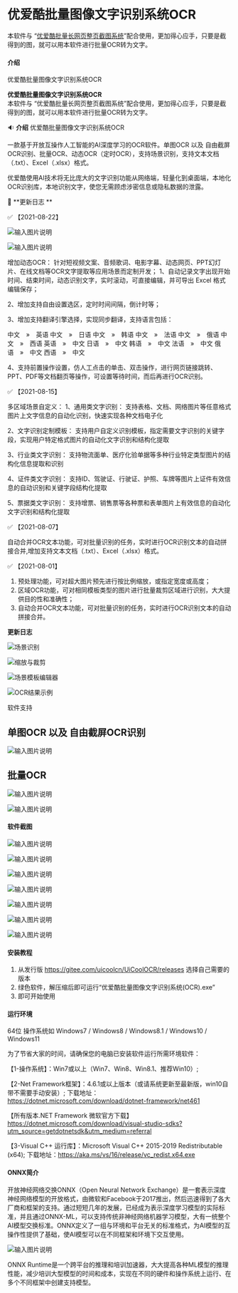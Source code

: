 # 优爱酷批量图像文字识别系统OCR

本软件与 “[优爱酷批量长网页整页截图系统](https://gitee.com/UICOOLCN)”配合使用，更加得心应手，只要是截得到的图，就可以用本软件进行批量OCR转为文字。

#### 介绍
优爱酷批量图像文字识别系统OCR


 **优爱酷批量图像文字识别系统OCR**  
本软件与 “优爱酷批量长网页整页截图系统”配合使用，更加得心应手，只要是截得到的图，就可以用本软件进行批量OCR转为文字。

  :sound: **介绍** 
优爱酷批量图像文字识别系统OCR

一款基于开放互操作人工智能的AI深度学习的OCR软件。单图OCR 以及 自由截屏OCR识别、批量OCR、动态OCR（定时OCR），支持场景识别，支持文本文档（.txt）、Excel（.xlsx）格式。

优爱酷使用AI技术将无比庞大的文字识别功能从网络端，轻量化到桌面端，本地化OCR识别库，本地识别文字，使您无需顾虑涉密信息或隐私数据的泄露。

  :calendar: **更新日志 ** 

 :white_check_mark: 【2021-08-22】

![输入图片说明](https://images.gitee.com/uploads/images/2021/0822/232714_a31ffb58_5004363.png "动态OCR-设置.PNG")

![输入图片说明](https://images.gitee.com/uploads/images/2021/0822/234705_5d37c7d2_5004363.gif "字幕OCR2m.gif")

增加动态OCR：
针对短视频文案、音频歌词、电影字幕、动态网页、PPT幻灯片、在线文档等OCR文字提取等应用场景而定制开发；
1、自动记录文字出现开始时间、结束时间，动态识别文字，实时滚动，可直接编辑，并可导出 Excel 格式编辑保存；

2、增加支持自由设置选区，定时时间间隔，倒计时等；

3、增加支持翻译引擎选择，实现同步翻译，支持语言包括：

中文　»　英语 
中文　»　日语
中文　»　韩语
中文　»　法语
中文　»　俄语
中文　»　西语
英语　»　中文
日语　»　中文
韩语　»　中文
法语　»　中文
俄语　»　中文
西语　»　中文

4、支持前置操作设置，仿人工点击的单击、双击操作，进行网页链接跳转、PPT、PDF等文档翻页等操作，可设置等待时间，而后再进行OCR识别。



 :white_check_mark: 【2021-08-15】

多区域场景自定义：
1、通用类文字识别：
支持表格、文档、网络图片等任意格式图片上文字信息的自动化识别，快速实现各种文档电子化

2、文字识别定制模板：
支持用户自定义识别模板，指定需要文字识别的关键字段，实现用户特定格式图片的自动化文字识别和结构化提取

3、行业类文字识别：
支持物流面单、医疗化验单据等多种行业特定类型图片的结构化信息提取和识别

4、证件类文字识别：
支持ID、驾驶证、行驶证、护照、车牌等图片上证件有效信息的自动识别和关键字段结构化提取

5、票据类文字识别：
支持增票、销售票等各种票和表单图片上有效信息的自动化文字识别和结构化提取

 :white_check_mark: 【2021-08-07】

自动合并OCR文本功能，可对批量识别的任务，实时进行OCR识别文本的自动拼接合并,增加支持文本文档（.txt）、Excel（.xlsx）格式。

 :white_check_mark: 【2021-08-01】

1. 预处理功能，可对超大图片预先进行按比例缩放，或指定宽度或高度；
2. 区域OCR功能，可对相同模板类型的图片进行批量裁剪区域进行识别，大大提供目的性和准确性；
3. 自动合并OCR文本功能，可对批量识别的任务，实时进行OCR识别文本的自动拼接合并。


 **更新日志** 

![场景识别](https://images.gitee.com/uploads/images/2021/0816/005956_cb8b57a4_5004363.png "03.png")

![缩放与裁剪](https://images.gitee.com/uploads/images/2021/0816/010011_85e17bd9_5004363.png "04.png")

![场景模板编辑器](https://images.gitee.com/uploads/images/2021/0816/010021_6f3ba286_5004363.png "05.png")

![OCR结果示例](https://images.gitee.com/uploads/images/2021/0816/010036_b0a8f61f_5004363.png "06.png")




软件支持

## 单图OCR 以及 自由截屏OCR识别
![输入图片说明](https://images.gitee.com/uploads/images/2021/0627/232758_d230b811_5004363.png "快照(1).png")

## 批量OCR
![输入图片说明](https://images.gitee.com/uploads/images/2021/0627/232812_c78b855d_5004363.png "快照(2).png")



![输入图片说明](https://images.gitee.com/uploads/images/2021/0627/232820_0af63d82_5004363.png "快照(3).png")


#### 软件截图


![输入图片说明](https://images.gitee.com/uploads/images/2021/0627/232619_1d589b47_5004363.png "快照(4).png")

![输入图片说明](https://images.gitee.com/uploads/images/2021/0627/232715_6875b342_5004363.png "快照(5).png")

![输入图片说明](https://images.gitee.com/uploads/images/2021/0627/232724_99a69ef3_5004363.png "快照(6).png")

![输入图片说明](https://images.gitee.com/uploads/images/2021/0627/232733_85eb8113_5004363.png "快照(7).png")

![输入图片说明](https://images.gitee.com/uploads/images/2021/0627/232744_191c7a41_5004363.png "快照(8).png")




![输入图片说明](https://images.gitee.com/uploads/images/2021/0627/232812_c78b855d_5004363.png "快照(2).png")

![输入图片说明](https://images.gitee.com/uploads/images/2021/0627/232820_0af63d82_5004363.png "快照(3).png")

#### 安装教程

1.  从发行版 https://gitee.com/uicoolcn/UiCoolOCR/releases 选择自己需要的版本
2.  绿色软件，解压缩后即可运行“优爱酷批量图像文字识别系统(OCR).exe” 
3.  即可开始使用


#### 运行环境

64位 操作系统如  Windows7 / Windows8 / Windows8.1 / Windows10 / Windows11 


为了节省大家的时间，请确保您的电脑已安装软件运行所需环境软件：

【1-操作系统】：Win7或以上（Win7、Win8、Win8.1、推荐Win10）;
 
【2-Net Framework框架】：4.6.1或以上版本（或请系统更新至最新版，win10自带不需要手动安装）;
下载地址： https://dotnet.microsoft.com/download/dotnet-framework/net461
 
【所有版本.NET Framework 微软官方下载】 https://dotnet.microsoft.com/download/visual-studio-sdks?utm_source=getdotnetsdk&utm_medium=referral
 
【3-Visual C++ 运行库】：Microsoft Visual C++ 2015-2019 Redistributable (x64);
下载地址：https://aka.ms/vs/16/release/vc_redist.x64.exe



#### ONNX简介
开放神经网络交换ONNX（Open Neural Network Exchange）是一套表示深度神经网络模型的开放格式，由微软和Facebook于2017推出，然后迅速得到了各大厂商和框架的支持。通过短短几年的发展，已经成为表示深度学习模型的实际标准，并且通过ONNX-ML，可以支持传统非神经网络机器学习模型，大有一统整个AI模型交换标准。ONNX定义了一组与环境和平台无关的标准格式，为AI模型的互操作性提供了基础，使AI模型可以在不同框架和环境下交互使用。

![输入图片说明](https://images.gitee.com/uploads/images/2021/0629/170026_9f51f8b0_5004363.png "ONNX_Runtime_logo_dark.png")

ONNX Runtime是一个跨平台的推理和培训加速器，大大提高各种ML模型的推理性能，减少培训大型模型的时间和成本，实现在不同的硬件和操作系统上运行、在多个不同框架中创建支持模型。
